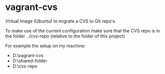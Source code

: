 # vagrant-cvs
Virtual Image (Ubuntu) to migrate a CVS to Git repo's. 

To make use of the current configuration make sure that the CVS repo is in the folder 
 ../cvs-repo (relative to the folder of this project)

For example the setup on my machine:
* D:\vagrant-cvs
* D:\shared-folder
* D:\cvs-repo
